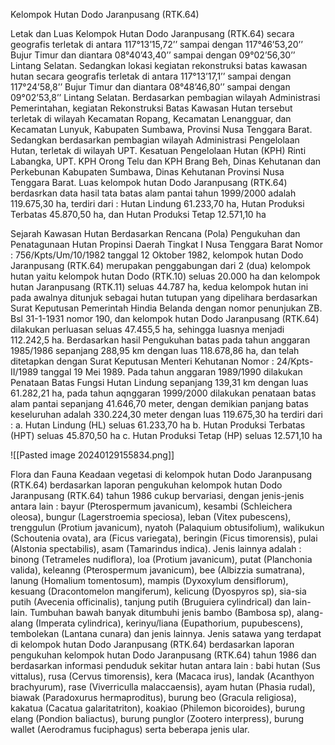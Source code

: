 Kelompok Hutan Dodo Jaranpusang (RTK.64)

Letak dan Luas
Kelompok Hutan Dodo Jaranpusang (RTK.64) secara geografis terletak di antara 117°13’15,72’’ sampai dengan 117°46’53,20’’ Bujur Timur dan diantara 08°40’43,40’’ sampai dengan 09°02’56,30’’ Lintang Selatan. Sedangkan lokasi kegiatan rekonstruksi batas kawasan hutan secara geografis terletak di antara 117°13’17,1’’ sampai dengan 117°24’58,8’’ Bujur Timur dan diantara 08°48’46,80’’ sampai dengan 09°02’53,8’’ Lintang Selatan. 
Berdasarkan pembagian wilayah Administrasi Pemerintahan, kegiatan Rekonstruksi Batas Kawasan Hutan tersebut terletak di wilayah Kecamatan Ropang, Kecamatan Lenangguar,  dan Kecamatan Lunyuk, Kabupaten Sumbawa, Provinsi Nusa Tenggara Barat. Sedangkan berdasarkan pembagian wilayah Administrasi Pengelolaan Hutan, terletak di wilayah UPT. Kesatuan Pengelolaan Hutan (KPH) Rinti Labangka, UPT. KPH Orong Telu dan KPH Brang Beh, Dinas Kehutanan dan Perkebunan Kabupaten Sumbawa, Dinas Kehutanan Provinsi Nusa Tenggara Barat.
Luas kelompok hutan Dodo Jaranpusang (RTK.64) berdasrkan data hasil tata batas alam pantai tahun 1999/2000 adalah 119.675,30 ha, terdiri dari : Hutan Lindung 61.233,70 ha, Hutan Produksi Terbatas  45.870,50 ha, dan Hutan Produksi Tetap  12.571,10 ha

Sejarah Kawasan Hutan
Berdasarkan Rencana (Pola) Pengukuhan dan Penatagunaan Hutan Propinsi Daerah Tingkat I Nusa Tenggara Barat Nomor : 756/Kpts/Um/10/1982 tanggal 12 Oktober 1982, kelompok hutan Dodo Jaranpusang (RTK.64) merupakan penggabungan dari 2 (dua) kelompok hutan yaitu kelompok hutan Dodo (RTK.10) seluas 20.000 ha  dan kelompok hutan Jaranpusang (RTK.11) seluas 44.787 ha, kedua kelompok hutan ini pada awalnya ditunjuk sebagai hutan tutupan yang dipelihara berdasarkan Surat Keputusan Pemerintah  Hindia Belanda dengan nomor penunjukan ZB. Bsl 31-1-1931 nomor 190, dan kelompok hutan Dodo Jaranpusang (RTK.64) dilakukan perluasan seluas 47.455,5 ha, sehingga luasnya menjadi 112.242,5 ha.
Berdasarkan hasil Pengukuhan batas pada tahun anggaran 1985/1986 sepanjang 288,95 km dengan luas 118.678,86 ha, dan telah ditetapkan dengan Surat Keputusan Menteri Kehutanan Nomor : 24/Kpts-II/1989 tanggal 19 Mei 1989. Pada tahun anggaran 1989/1990 dilakukan Penataan Batas Fungsi Hutan Lindung sepanjang 139,31 km dengan luas 61.282,21 ha, pada tahun aqnggaran 1999/2000 dilakukan penataan batas alam pantai sepanjang 41.646,70 meter, dengan demikian panjang batas keseluruhan adalah 330.224,30 meter dengan luas 119.675,30 ha terdiri dari :
a. Hutan Lindung (HL) seluas  61.233,70 ha
b. Hutan Produksi Terbatas (HPT) seluas 45.870,50 ha
c. Hutan Produksi Tetap (HP) seluas  12.571,10 ha

![[Pasted image 20240129155834.png]]

Flora dan Fauna
Keadaan vegetasi di kelompok hutan Dodo Jaranpusang (RTK.64) berdasarkan laporan pengukuhan kelompok hutan Dodo Jaranpusang (RTK.64) tahun 1986 cukup bervariasi, dengan jenis-jenis antara lain : bayur (Pterospermum javanicum), kesambi (Schleichera oleosa), bungur (Lagerstroemia speciosa), leban (Vitex pubescens), trenggulun (Protium javanicum), nyatoh (Palaquium obtusifolium), walikukun (Schoutenia ovata), ara (Ficus variegata), beringin (Ficus timorensis), pulai (Alstonia spectabilis), asam (Tamarindus indica). Jenis lainnya adalah : binong (Tetrameles nudiflora), loa (Protium javanicum), putat (Planchonia valida), keleanng (Pterospermum javanicum), bee (Albizzia sumatrana), lanung (Homalium tomentosum), mampis (Dyxoxylum densiflorum), kesuang (Dracontomelon mangiferum), kelicung (Dyospyros sp), sia-sia putih (Avecenia officinalis), tanjung putih (Bruguiera cylindrical) dan lain-lain. Tumbuhan bawah banyak ditumbuhi jenis bambo (Bambosa sp), alang-alang (Imperata cylindrica), kerinyu/liana (Eupathorium, pupubescens), tembolekan (Lantana cunara) dan jenis lainnya.
Jenis satawa yang terdapat di kelompok hutan Dodo Jaranpusang (RTK.64) berdasarkan laporan pengukuhan kelompok hutan Dodo Jaranpusang (RTK.64) tahun 1986 dan berdasarkan informasi penduduk sekitar hutan antara lain : babi hutan (Sus vittalus), rusa (Cervus timorensis), kera (Macaca irus), landak (Acanthyon brachyurum), rase (Viverriculla malaccaensis), ayam hutan (Phasia rudal), biawak (Paradoxurus hermaproditus), burung beo (Gracula religiosa), kakatua (Cacatua galaritatriton), koakiao (Philemon bicoroides), burung elang (Pondion baliactus), burung punglor (Zootero interpress), burung wallet (Aerodramus fuciphagus) serta beberapa jenis ular.